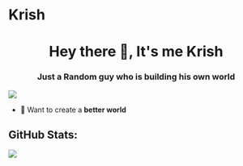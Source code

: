 # Krish

<h1 align="center">Hey there 👋, It's me Krish</h1>
<h3 align="center">Just a Random guy who is building his own world</h3>

[![](https://visitcount.itsvg.in/api?id=MoonWalker440&label=Profile%20Views&icon=0&pretty=false)](https://visitcount.itsvg.in)

- 🔭 Want to create a **better world**

## GitHub Stats:
![](https://github-readme-streak-stats.herokuapp.com/?user=MoonWalker440&theme=chartreuse-dark&hide_border=true)<br/>
